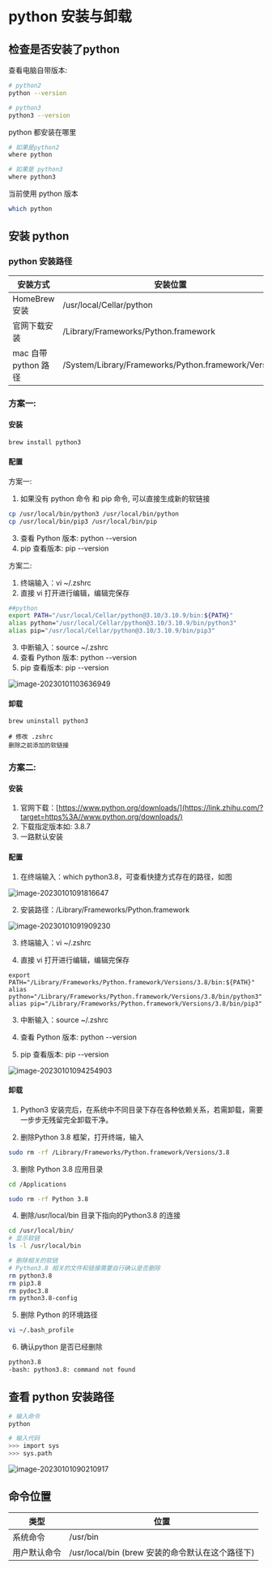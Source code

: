 # python 安装与卸载

## 检查是否安装了python 

查看电脑自带版本:

```bash
# python2
python --version

# python3
python3 --version
```

python 都安装在哪里

```bash
# 如果是python2
where python

# 如果是 python3
where python3
```

当前使用 python 版本

```bash
which python
```

## 安装 python

### python 安装路径

| 安装方式             | 安装位置                                            |
| -------------------- | --------------------------------------------------- |
| HomeBrew 安装        | /usr/local/Cellar/python                            |
| 官网下载安装         | /Library/Frameworks/Python.framework                |
| mac 自带 python 路径 | /System/Library/Frameworks/Python.framework/Version |

### 方案一:

#### 安装

```bash
brew install python3
```

#### 配置

方案一:

1. 如果没有 python 命令 和 pip 命令, 可以直接生成新的软链接

```bash
cp /usr/local/bin/python3 /usr/local/bin/python
cp /usr/local/bin/pip3 /usr/local/bin/pip
```

3. 查看 Python 版本:  python --version
4. pip 查看版本: pip --version

方案二:

1. 终端输入：vi ~/.zshrc
2. 直接 vi 打开进行编辑，编辑完保存

```bash
##python
export PATH="/usr/local/Cellar/python@3.10/3.10.9/bin:${PATH}"
alias python="/usr/local/Cellar/python@3.10/3.10.9/bin/python3"
alias pip="/usr/local/Cellar/python@3.10/3.10.9/bin/pip3"
```

3. 中断输入：source ~/.zshrc
4. 查看 Python 版本:  python --version
5. pip 查看版本: pip --version

![image-20230101103636949](../../00_assets/images/python安装与卸载/image-20230101103636949.png)

#### 卸载

```
brew uninstall python3

# 修改 .zshrc
删除之前添加的软链接
```

### 方案二:

#### 安装

1. 官网下载：[https://www.python.org/downloads/](https://link.zhihu.com/?target=https%3A//www.python.org/downloads/)
2. 下载指定版本如: 3.8.7
3. 一路默认安装

#### **配置**

1. 在终端输入：which python3.8，可查看快捷方式存在的路径，如图

![image-20230101091816647](../../00_assets/images/python安装与卸载/image-20230101091816647.png)

2. 安装路径：/Library/Frameworks/Python.framework

![image-20230101091909230](../../00_assets/images/python安装与卸载/image-20230101091909230.png)

3. 终端输入：vi ~/.zshrc

4. 直接 vi 打开进行编辑，编辑完保存

```
export PATH="/Library/Frameworks/Python.framework/Versions/3.8/bin:${PATH}"
alias python="/Library/Frameworks/Python.framework/Versions/3.8/bin/python3"
alias pip="/Library/Frameworks/Python.framework/Versions/3.8/bin/pip3"
```

3. 中断输入：source ~/.zshrc

4. 查看 Python 版本:  python --version

5. pip 查看版本: pip --version

![image-20230101094254903](../../00_assets/images/python安装与卸载/image-20230101094254903.png)

#### 卸载

1. Python3 安装完后，在系统中不同目录下存在各种依赖关系，若需卸载，需要一步步无残留完全卸载干净。

2. 删除Python 3.8 框架，打开终端，输入

```bash
sudo rm -rf /Library/Frameworks/Python.framework/Versions/3.8
```

3. 删除 Python 3.8 应用目录

```bash
cd /Applications

sudo rm -rf Python 3.8
```

4. 删除/usr/local/bin 目录下指向的Python3.8 的连接

```bash
cd /usr/local/bin/
# 显示软链
ls -l /usr/local/bin

# 删除相关的软链
# Python3.8 相关的文件和链接需要自行确认是否删除
rm python3.8
rm pip3.8
rm pydoc3.8
rm python3.8-config
```

5. 删除 Python 的环境路径

```bash
vi ~/.bash_profile
```

6. 确认python 是否已经删除

```bash
python3.8
-bash: python3.8: command not found
```

## 查看 python 安装路径

```bash
# 输入命令
python

# 输入代码
>>> import sys
>>> sys.path

```

![image-20230101090210917](../../00_assets/images/python安装与卸载/image-20230101090210917.png)

## 命令位置

| 类型         | 位置                                             |
| ------------ | ------------------------------------------------ |
| 系统命令     | /usr/bin                                         |
| 用户默认命令 | /usr/local/bin (brew 安装的命令默认在这个路径下) |

